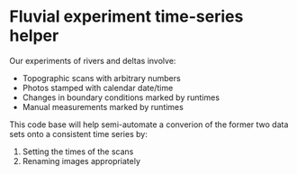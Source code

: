 # Fluvial experiment time-series helper

Our experiments of rivers and deltas involve:
* Topographic scans with arbitrary numbers
* Photos stamped with calendar date/time
* Changes in boundary conditions marked by runtimes
* Manual measurements marked by runtimes

This code base will help semi-automate a converion of the former two data sets onto a consistent time series by:
1. Setting the times of the scans
2. Renaming images appropriately
